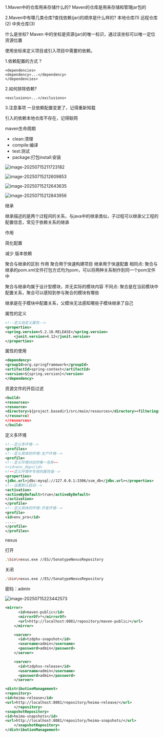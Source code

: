 1.Maven中的仓库用来存储什么的?
Maven的仓库是用来存储和管理jar包的

2.Maven中有哪几类仓库?查找依赖(jar)的顺序是什么样的?
本地仓库(1)
远程仓库(2)
中央仓库(3)



什么是坐标?
Maven 中的坐标是资源(jar)的唯一标识，通过该坐标可以唯一定位资源位置

使用坐标来定义项目或引入项目中需要的依赖。

1.依赖配置的方式 ?

```
<dependencies>
<dependency>...</dependency>
</dependencies>
```

2.如何排除依赖?

```
<exclusions>...</exclusions>
```

3.注意事项
一旦依赖配置变更了，记得重新知载

引入的依赖本地仓库不存在，记得联网

maven生命周期

- clean:清理
- compile:编译
- test:测试
- package:打包install:安装



![image-20250715211723182](C:\Users\17811\AppData\Roaming\Typora\typora-user-images\image-20250715211723182.png)

![image-20250715212609853](C:\Users\17811\AppData\Roaming\Typora\typora-user-images\image-20250715212609853.png)

![image-20250715212643635](C:\Users\17811\AppData\Roaming\Typora\typora-user-images\image-20250715212643635.png)

![image-20250715212843956](C:\Users\17811\AppData\Roaming\Typora\typora-user-images\image-20250715212843956.png)

继承

继承描述的是两个过程间的关系，与java中的继承类似，子过程可以继承父工程的配置信息，常见于依赖关系的继承

作用

简化配置

减少 版本依赖



聚合与继承的区别
作用
聚合用于快速构建项目
继承用于快速配置
相同点:
聚合与继承的pom.xml文件打包方式均为pom，可以将两种关系制作到同一个pom文件中

聚合与继承均属于设计型模块，并无实际的模块内容
不同点:
聚合是在当前模块中配置关系，聚合可以感知到参与聚合的模块有哪些

继承是在子模块中配置关系，父模块无法感知哪些子模块继承了自己





属性的定义

```xml
<!--定义自定义属性-->
<properties>
<spring.version>5.2.10.RELEASE</spring.version>
    <junit.version>4.12</junit.version>
</properties>
```





属性的使用

```xml
<dependency>
<groupId>org.springframework</groupId>
<artifactId>spring-context</artifactId>
<version>${spring.version}</version>
</dependency>
```



资源文件的开启过滤

```xml
<build>
<resources>
<resource>
<directory>${project.basedir}/src/main/resources</directory><filtering>true</filtering>
</resource)
</resources>
</build>
```





定义多环境

```xml
<!--定义多环境-->
<profiles>
<!--定义具体的环境:生产环境-->
<profile>
<!--定义环境对应的唯一名称--
><id>env_dep</id>
<!--定义环境中专用的属性值-->
<properties>
<jdbc.url>jdbc:mysql://127.0.0.1:3306/ssm_db</jdbc.url></properties>
<!--设置默认启动-->
<activation>
<activeByDefault>true</activeByDefault>
</activation>
</profile>
<!--定义具体的环境:开发环境-->
<profile>
<id>env_pro</id>
.....
</profile>
</profiles>
```





nexus

打开  

```bash
.\bin\nexus.exe //ES//SonatypeNexusRepository
```

关闭

```bash
.\bin\nexus.exe //ES//SonatypeNexusRepository
```

密码：admin

![image-20250715223442573](C:\Users\17811\AppData\Roaming\Typora\typora-user-images\image-20250715223442573.png)

```xml
<mirror>
      <id>maven-public</id>
      <mirrorOf>*</mirrorOf>
      <url>http://localhost:8081/repository/maven-public/</url>
    </mirror>
```

```xml
    <server>
      <id>tzdphx-snapshot</id>
      <username>admin</username>
      <password>admin</password>
    </server>

    <server>
      <id>tzdphxx-release</id>
      <username>admin</username>
      <password>admin</password>
    </server>
```

```xml
<distributionManagement>
<repository>
<id>heima-release</id>
<url>http://localhost:8081/repository/heima-release/</url>
    </repository>
<snapshotRepository>
<id>heima-snapshots</id>
<url>http://localhost:8081/repository/heima-snapshots/</url>
    </snapshotRepository>
</distributionManagement>
```

